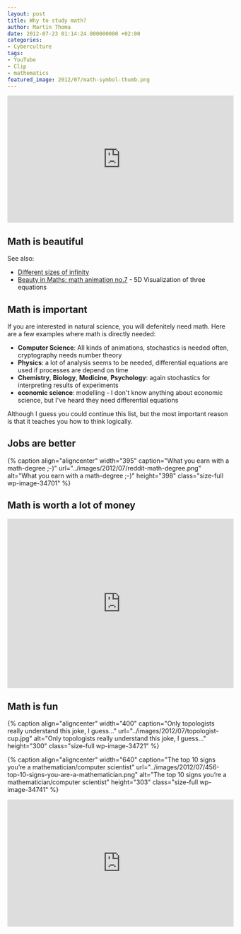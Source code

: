 ```yaml
---
layout: post
title: Why to study math?
author: Martin Thoma
date: 2012-07-23 01:14:24.000000000 +02:00
categories:
- Cyberculture
tags:
- YouTube
- Clip
- mathematics
featured_image: 2012/07/math-symbol-thumb.png
---
```

<iframe width="512" height="288" src="http://www.youtube.com/embed/aYIv4jggQJc" frameborder="0" allowfullscreen></iframe>

<h2>Math is beautiful</h2>

See also:
<ul>
  <li><a href="http://www.youtube.com/watch?v=I1UzGC15sBI&feature=youtu.be&t=3m18s">Different sizes of infinity</a></li>
  <li><a href="http://youtu.be/ud-GOdM255c">Beauty in Maths: math animation no.7</a> - 5D Visualization of three equations</li>
</ul>

<h2>Math is important</h2>
If you are interested in natural science, you will defenitely need math. Here are a few examples where math is directly needed:

<ul>
  <li><strong>Computer Science</strong>: All kinds of animations, stochastics is needed often, cryptography needs number theory</li>
  <li><strong>Physics</strong>: a lot of analysis seems to be needed, differential equations are used if processes are depend on time</li>
  <li><strong>Chemistry</strong>, <strong>Biology</strong>, <strong>Medicine</strong>, <strong>Psychology</strong>: again stochastics for interpreting results of experiments</li>
  <li><strong>economic science</strong>: modelling - I don't know anything about economic science, but I've heard they need differential equations</li>
</ul>

Although I guess you could continue this list, but the most important reason is that it teaches you how to think logically.

<h2>Jobs are better</h2>
{% caption align="aligncenter" width="395" caption="What you earn with a math-degree ;-)" url="../images/2012/07/reddit-math-degree.png" alt="What you earn with a math-degree ;-)"  height="398" class="size-full wp-image-34701" %}

<h2>Math is worth a lot of money</h2>
<iframe width="512" height="384" src="http://www.youtube.com/embed/BbX44YSsQ2I" frameborder="0" allowfullscreen></iframe>

<h2>Math is fun</h2>
{% caption align="aligncenter" width="400" caption="Only topologists really understand this joke, I guess..." url="../images/2012/07/topologist-cup.jpg" alt="Only topologists really understand this joke, I guess..."  height="300" class="size-full wp-image-34721" %}

{% caption align="aligncenter" width="640" caption="The top 10 signs you&rsquo;re a mathematician/computer scientist" url="../images/2012/07/456-top-10-signs-you-are-a-mathematician.png" alt="The top 10 signs you&rsquo;re a mathematician/computer scientist"  height="303" class="size-full wp-image-34741" %}

<iframe width="512" height="288" src="http://www.youtube.com/embed/mpITo-RN-bY" frameborder="0" allowfullscreen></iframe>

